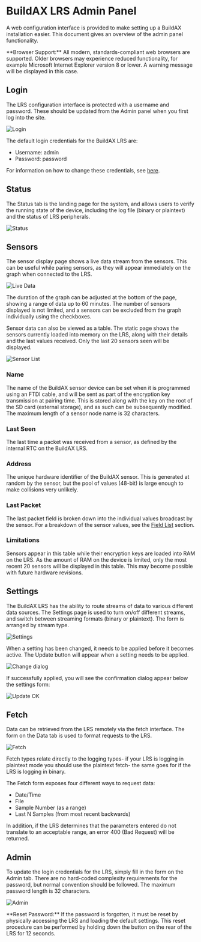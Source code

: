 
[//]: # (Web Admin Panel User Guide)

# BuildAX LRS Admin Panel

A web configuration interface is provided to make setting up a BuildAX 
installation easier. This document gives an overview of the admin panel 
functionality.

<span class="alert alert-warn">
**Browser Support:**
All modern, standards-compliant web browsers are supported. Older browsers may
experience reduced functionality, for example Microsoft Internet Explorer
version 8 or lower. A warning message will be displayed in this case.
</span>

## Login

The LRS configuration interface is protected with a username and password. 
These should be updated from the Admin panel when you first log into the site.

 ![Login](img/login.png)

The default login credentials for the BuildAX LRS are:

*   Username: admin
*   Password: password

For information on how to change these credentials, see [here](#admin).


## Status 

The Status tab is the landing page for the system, and allows users to verify
the running state of the device, including the log file (binary or plaintext)
and the status of LRS peripherals.

 ![Status](img/status.png)


## Sensors

The sensor display page shows a live data stream from the sensors. This can be
useful while paring sensors, as they will appear immediately on the graph when
connected to the LRS.

 ![Live Data](img/live.png)

The duration of the graph can be adjusted at the bottom of the page, showing a
range of data up to 60 minutes. The number of sensors displayed is not limited,
and a sensors can be excluded from the graph individually using the checkboxes.

Sensor data can also be viewed as a table. The static page shows the sensors
currently loaded into memory on the LRS, along with their details and the 
last values received. Only the last 20 sensors seen will be displayed.

 ![Sensor List](img/sensors.png)

### Name

The name of the BuildAX sensor device can be set when it is programmed using an 
FTDI cable, and will be sent as part of the encryption key transmission at 
pairing time. This is stored along with the key on the root of the SD card 
(external storage), and as such can be subsequently modified. The maximum 
length of a sensor node name is 32 characters.

### Last Seen

The last time a packet was received from a sensor, as defined by the internal
RTC on the BuildAX LRS.

### Address

The unique hardware identifier of the BuildAX sensor. This is generated at random 
by the sensor, but the pool of values (48-bit) is large enough to make 
collisions very unlikely.

### Last Packet

The last packet field is broken down into the individual values broadcast by 
the sensor. For a breakdown of the sensor values, see the [Field List](datafiles.md#field-list)
section.

### Limitations

Sensors appear in this table while their encryption keys are loaded into RAM on
the LRS. As the amount of RAM on the device is limited, only the most recent
20 sensors will be displayed in this table. This may become possible with future
hardware revisions.


## Settings

The BuildAX LRS has the ability to route streams of data to various different
data sources. The Settings page is used to turn on/off different streams, and
switch between streaming formats (binary or plaintext). The form is arranged by
stream type.

 ![Settings](img/settings.png)

When a setting has been changed, it needs to be applied before it becomes
active. The Update button will appear when a setting needs to be applied.

 ![Change dialog](img/setchange.png)

If successfully applied, you will see the confirmation dialog appear below the
settings form:

 ![Update OK](img/setok.png)


## Fetch

Data can be retrieved from the LRS remotely via the fetch interface. The form
on the Data tab is used to format requests to the LRS.

 ![Fetch](img/fetch.png)

Fetch types relate directly to the logging types- if your LRS is logging in
plaintext mode you should use the plaintext fetch- the same goes for if the
LRS is logging in binary.

The Fetch form exposes four different ways to request data:

- Date/Time
- File
- Sample Number (as a range)
- Last N Samples (from most recent backwards)

In addition, if the LRS determines that the parameters entered do not
translate to an acceptable range, an error 400 (Bad Request) will be returned.


## Admin

To update the login credentials for the LRS, simply fill in the form on the
Admin tab. There are no hard-coded complexity requirements for the password, but
normal convention should be followed. The maximum password length is 32
characters.

 ![Admin](img/admin.png)


<span class="alert alert-info">
**Reset Password:**
If the password is forgotten, it must be reset by physically
accessing the LRS and loading the default settings. This reset procedure can
be performed by holding down the button on the rear of the LRS for 12
seconds.
</span>
